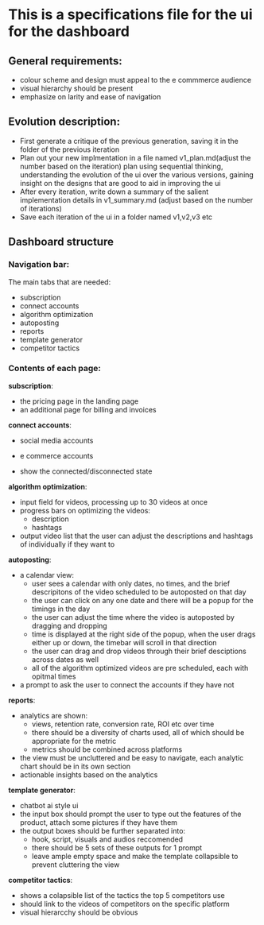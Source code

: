 # This is a specifications file for the ui for the dashboard
## General requirements:
- colour scheme and design must appeal to the e commmerce audience
- visual hierarchy should be present
- emphasize on larity and ease of navigation

## Evolution description:
- First generate a critique of the previous generation, saving it in the folder of the previous iteration
- Plan out your new implmentation in a file named v1_plan.md(adjust the number based on the iteration) plan using sequential thinking, understanding the evolution of the ui over the various versions, gaining insight on the designs that are good to aid in improving the ui
- After every iteration, write down a summary of the salient implementation details in v1_summary.md (adjust based on the number of iterations)
- Save each iteration of the ui in a folder named v1,v2,v3 etc 

## Dashboard structure

### Navigation bar:
The main tabs that are needed:
- subscription
- connect accounts
- algorithm optimization
- autoposting
- reports
- template generator
- competitor tactics

### Contents of each page:
**subscription**:
- the pricing page in the landing page
- an additional page for billing and invoices

**connect accounts**:
- social media accounts
- e commerce accounts

- show the connected/disconnected state

**algorithm optimization**:
- input field for videos, processing up to 30 videos at once
- progress bars on optimizing the videos:
  - description
  - hashtags
- output video list that the user can adjust the descriptions and hashtags of individually if they want to

**autoposting**:
- a calendar view:
  - user sees a calendar with only dates, no times, and the brief descripitons of the video scheduled to be autoposted on that day
  - the user can click on any one date and there will be a popup for the timings in the day
  - the user can adjust the time where the video is autoposted by dragging and dropping
  - time is displayed at the right side of the popup, when the user drags either up or down, the timebar will scroll in that direction
  - the user can drag and drop videos through their brief desciptions across dates as well
  - all of the algorithm optimized videos are pre scheduled, each with opitmal times
- a prompt to ask the user to connect the accounts if they have not

**reports**:
- analytics are shown:
  - views, retention rate, conversion rate, ROI etc over time
  - there should be a diversity of charts used, all of which should be appropriate for the metric
  - metrics should be combined across platforms
- the view must be uncluttered and be easy to navigate, each analytic chart should be in its own section
- actionable insights based on the analytics 

**template generator**:
- chatbot ai style ui
- the input box should prompt the user to type out the features of the product, attach some pictures if they have them
- the output boxes should be further separated into:
  - hook, script, visuals and audios reccomended
  - there should be 5 sets of these outputs for 1 prompt
  - leave ample empty space and make the template collapsible to prevent cluttering the view

**competitor tactics**:
- shows a colapsible list of the tactics the top 5 competitors use
- should link to the videos of competitors on the specific platform
- visual hierarcchy should be obvious
